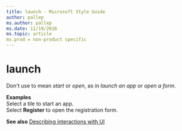 ```yaml
---
title: launch - Microsoft Style Guide
author: pallep
ms.author: pallep
ms.date: 11/19/2016
ms.topic: article
ms.prod = non-product specific
---
```


# launch

Don't use to mean *start* or *open*, as in *launch an app* or *open a form*.

**Examples**  
Select a tile to start an app.  
Select **Register** to open the registration form.

**See also** [Describing interactions with UI](/style-guide/procedures-instructions/describing-interactions-with-ui)
